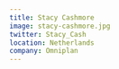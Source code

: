 ```yaml
---
title: Stacy Cashmore
image: stacy-cashmore.jpg
twitter: Stacy_Cash
location: Netherlands
company: Omniplan
---
```



